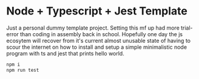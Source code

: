 # Node + Typescript + Jest Template
Just a personal dummy template project. Setting this mf up had more trial-error than coding in assembly back in school. Hopefully one day the js ecosytem will recover from it's current almost unusable state of having to scour the internet on how to install and setup a simple minimalistic node program with ts and jest that prints hello world.

```bash
npm i
npm run test
```